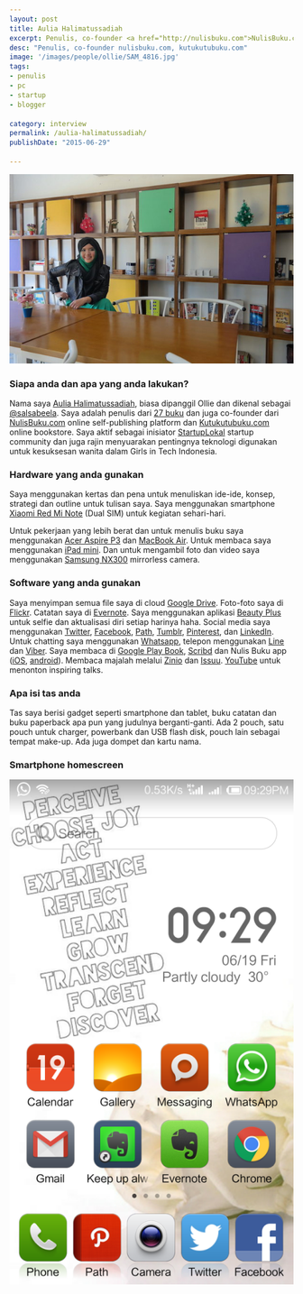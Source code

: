 ```yaml
---
layout: post
title: Aulia Halimatussadiah
excerpt: Penulis, co-founder <a href="http://nulisbuku.com">NulisBuku.com</a> dan <a href="http://Kutukutubuku.com">Kutukutubuku.com</a>
desc: "Penulis, co-founder nulisbuku.com, kutukutubuku.com"
image: '/images/people/ollie/SAM_4816.jpg'
tags:
- penulis
- pc
- startup
- blogger

category: interview
permalink: /aulia-halimatussadiah/
publishDate: "2015-06-29"

---
```


![Aulia Halimatussadiah, Ollie](/images/people/ollie/SAM_4816.jpg)


### Siapa anda dan apa yang anda lakukan?
Nama saya [Aulia Halimatussadiah](http://www.salsabeela.com/), biasa dipanggil Ollie dan dikenal sebagai [@salsabeela](https://twitter.com/salsabeela). Saya adalah penulis dari [27 buku](http://www.salsabeela.com/my-books/) dan juga co-founder dari [NulisBuku.com](http://nulisbuku.com) online self-publishing platform dan [Kutukutubuku.com](http://Kutukutubuku.com) online bookstore. Saya aktif sebagai inisiator [StartupLokal](http://startuplokal.org/) startup community dan juga rajin menyuarakan pentingnya teknologi digunakan untuk kesuksesan wanita dalam Girls in Tech Indonesia.

### Hardware yang anda gunakan
Saya menggunakan kertas dan pena untuk menuliskan ide-ide, konsep, strategi dan outline untuk tulisan saya. Saya menggunakan smartphone [Xiaomi Red Mi Note](http://www.mi.com/id/note/) (Dual SIM) untuk kegiatan sehari-hari.    

Untuk pekerjaan yang lebih berat dan untuk menulis buku saya menggunakan [Acer Aspire P3](http://www.techradar.com/reviews/pc-mac/laptops-portable-pcs/laptops-and-netbooks/acer-aspire-p3-1149127/review) dan [MacBook Air](http://www.apple.com/macbook-air/). Untuk membaca saya menggunakan [iPad mini](https://www.apple.com/ipad-mini-3/). Dan untuk mengambil foto dan video saya menggunakan [Samsung NX300](http://www.samsung.com/us/nx300-series-dslr-interchangeable-lens-digital-cameras/#/sharper) mirrorless camera.

### Software yang anda gunakan
Saya menyimpan semua file saya di cloud [Google Drive](https://www.google.com/drive/). Foto-foto saya di [Flickr](https://www.flickr.com/photos/salsabeela/). Catatan saya di [Evernote](https://evernote.com/). Saya menggunakan aplikasi [Beauty Plus](http://www.beautyplus.com/EN/index.html) untuk selfie dan aktualisasi diri setiap harinya haha. Social media saya menggunakan [Twitter](https://twitter.com/), [Facebook](https://facebook.com/), [Path](https://path.com/), [Tumblr](https://www.tumblr.com/), [Pinterest](https://www.pinterest.com/), dan [LinkedIn](https://www.linkedin.com/).    
Untuk chatting saya menggunakan [Whatsapp](https://www.whatsapp.com/), telepon menggunakan [Line](http://line.me/en/) dan [Viber](https://www.viber.com/en/). Saya membaca di [Google Play Book](https://play.google.com/store/books?hl=en), [Scribd](https://www.scribd.com/) dan Nulis Buku app ([iOS](https://itunes.apple.com/id/app/nulis-buku/id517936317?mt=8), [android](https://play.google.com/store/apps/details?id=com.livi.nulisbuku)). Membaca majalah melalui [Zinio](http://zinio.com) dan [Issuu](http://issuu.com/). [YouTube](https://youtube.com/) untuk menonton inspiring talks.

### Apa isi tas anda
Tas saya berisi gadget seperti smartphone dan tablet, buku catatan dan buku paperback apa pun yang judulnya berganti-ganti. Ada 2 pouch, satu pouch untuk charger, powerbank dan USB flash disk, pouch lain sebagai tempat make-up. Ada juga dompet dan kartu nama.

### Smartphone homescreen
![Aulia Halimatussadiah homescreen](/images/people/ollie/Screenshot_2015-06-19-21-29-35-576x1024.png)

